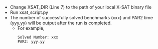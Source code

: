 - Change XSAT_DIR (Line 7) to the path of your local X-SAT binary file
- Run xsat_script.py
- The number of successfully solved benchmarks (xxx) and PAR2 time (yyy.yy) will be output after the run is completed.
    - For example,
        ```
        Solved Number: xxx 
        PAR2: yyy.yy
        ```
